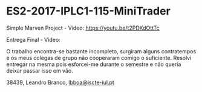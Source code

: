 # ES2-2017-IPLC1-115-MiniTrader

Simple Marven Project - Video: https://youtu.be/t2PDKdOttTc

Entrega Final - Video: 

O trabalho encontra-se bastante incompleto, surgiram alguns contratempos e os meus colegas de grupo não cooperaram comigo o suficiente. Resolvi entregar na mesma pois esforcei-me durante o semestre e não queria deixar passar isso em vão.

  38439, Leandro Branco, lbboa@iscte-iul.pt
